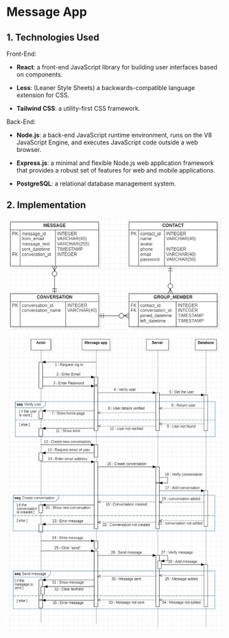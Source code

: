 # Message App

## 1. Technologies Used

Front-End:

- **React**: a front-end JavaScript library for building user interfaces based on components.

- **Less**: (Leaner Style Sheets) a backwards-compatible language extension for CSS.

- **Tailwind CSS**: a utility-first CSS framework.

Back-End:

- **Node.js**: a back-end JavaScript runtime environment, runs on the V8 JavaScript Engine, and executes JavaScript code outside a web browser.

- **Express.js**: a minimal and flexible Node.js web application framework that provides a robust set of features for web and mobile applications.

- **PostgreSQL**: a relational database management system.

## 2. Implementation

![alt ER Diagram](documentation/ER_Diagram.jpg?raw=true)
![alt Sequence Diagram](documentation/Sequence_Diagram.JPG?raw=true)
